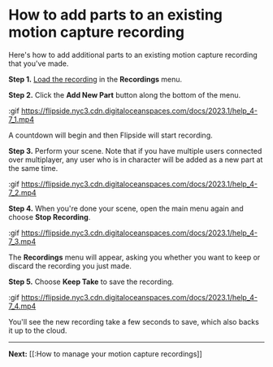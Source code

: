 # How to add parts to an existing motion capture recording

Here's how to add additional parts to an existing motion capture recording that you've made.

**Step 1.** [Load the recording](/docs/1.0/flipside/how-tos/how-to-watch-a-motion-capture-recording) in the **Recordings** menu.

**Step 2.** Click the **Add New Part** button along the bottom of the menu.

:gif https://flipside.nyc3.cdn.digitaloceanspaces.com/docs/2023.1/help_4-7_1.mp4

A countdown will begin and then Flipside will start recording.

**Step 3.** Perform your scene. Note that if you have multiple users connected over multiplayer, any user who is in character will be added as a new part at the same time.

:gif https://flipside.nyc3.cdn.digitaloceanspaces.com/docs/2023.1/help_4-7_2.mp4

**Step 4.** When you're done your scene, open the main menu again and choose **Stop Recording**.

:gif https://flipside.nyc3.cdn.digitaloceanspaces.com/docs/2023.1/help_4-7_3.mp4

The **Recordings** menu will appear, asking you whether you want to keep or discard the recording you just made.

**Step 5.** Choose **Keep Take** to save the recording.

:gif https://flipside.nyc3.cdn.digitaloceanspaces.com/docs/2023.1/help_4-7_4.mp4

You'll see the new recording take a few seconds to save, which also backs it up to the cloud. 

---

**Next:** [[:How to manage your motion capture recordings]]
